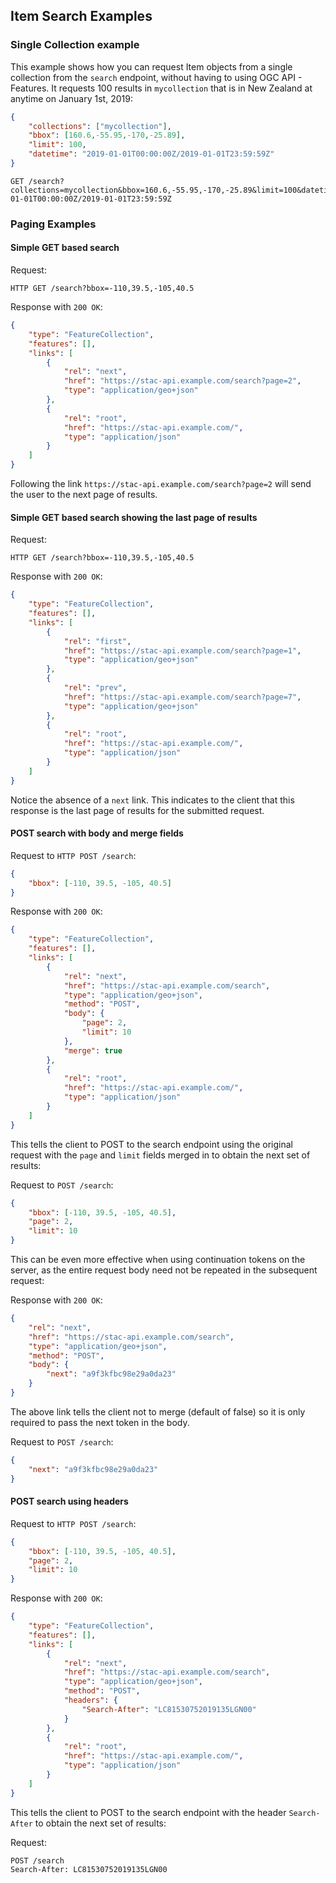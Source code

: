 ## Item Search Examples

### Single Collection example

This example shows how you can request Item objects from a single collection from the `search` endpoint, without having to using
OGC API - Features. It requests 100 results in `mycollection` that is in New Zealand at anytime on January 1st, 2019:

```json
{
    "collections": ["mycollection"],
    "bbox": [160.6,-55.95,-170,-25.89],
    "limit": 100,
    "datetime": "2019-01-01T00:00:00Z/2019-01-01T23:59:59Z"
}
```

```
GET /search?collections=mycollection&bbox=160.6,-55.95,-170,-25.89&limit=100&datetime=2019-01-01T00:00:00Z/2019-01-01T23:59:59Z
```

### Paging Examples

#### Simple GET based search

Request:
```
HTTP GET /search?bbox=-110,39.5,-105,40.5
```

Response with `200 OK`:

```json
{
    "type": "FeatureCollection",
    "features": [],
    "links": [
        {
            "rel": "next",
            "href": "https://stac-api.example.com/search?page=2",
            "type": "application/geo+json"
        },
        {
            "rel": "root",
            "href": "https://stac-api.example.com/",
            "type": "application/json"
        }
    ]
}
```

Following the link `https://stac-api.example.com/search?page=2` will send the user to the next page of results.

#### Simple GET based search showing the last page of results

Request:
```
HTTP GET /search?bbox=-110,39.5,-105,40.5
```

Response with `200 OK`:

```json
{
    "type": "FeatureCollection",
    "features": [],
    "links": [
        {
            "rel": "first",
            "href": "https://stac-api.example.com/search?page=1",
            "type": "application/geo+json"
        },
        {
            "rel": "prev",
            "href": "https://stac-api.example.com/search?page=7",
            "type": "application/geo+json"
        },
        {
            "rel": "root",
            "href": "https://stac-api.example.com/",
            "type": "application/json"
        }
    ]
}
```

Notice the absence of a `next` link. This indicates to the client that this response is the last page of results for the submitted request.

#### POST search with body and merge fields

Request to `HTTP POST /search`:

```json
{
    "bbox": [-110, 39.5, -105, 40.5]
}
```

Response with `200 OK`:

```json
{
    "type": "FeatureCollection",
    "features": [],
    "links": [
        {
            "rel": "next",
            "href": "https://stac-api.example.com/search",
            "type": "application/geo+json",
            "method": "POST",
            "body": {
                "page": 2,
                "limit": 10
            },
            "merge": true
        },
        {
            "rel": "root",
            "href": "https://stac-api.example.com/",
            "type": "application/json"
        }
    ]
}
```

This tells the client to POST to the search endpoint using the original request with the `page` and `limit` fields 
merged in to obtain the next set of results:

Request to `POST /search`:
```json
{
    "bbox": [-110, 39.5, -105, 40.5],
    "page": 2,
    "limit": 10
}
```

This can be even more effective when using continuation tokens on the server, as the entire request body need not be 
repeated in the subsequent request:

Response with `200 OK`:

```json
{
    "rel": "next",
    "href": "https://stac-api.example.com/search",
    "type": "application/geo+json",
    "method": "POST",
    "body": {
        "next": "a9f3kfbc98e29a0da23"
    }
}
```

The above link tells the client not to merge (default of false) so it is only required to pass the next token in the body.

Request to `POST /search`:

```json
{
    "next": "a9f3kfbc98e29a0da23"
}
```

#### POST search using headers

Request to `HTTP POST /search`:

```json
{
    "bbox": [-110, 39.5, -105, 40.5],
    "page": 2,
    "limit": 10
}
```

Response with `200 OK`:

```json
{
    "type": "FeatureCollection",
    "features": [],
    "links": [
        {
            "rel": "next",
            "href": "https://stac-api.example.com/search",
            "type": "application/geo+json",
            "method": "POST",
            "headers": {
                "Search-After": "LC81530752019135LGN00"
            }
        },
        {
            "rel": "root",
            "href": "https://stac-api.example.com/",
            "type": "application/json"
        }
    ]
}
```

This tells the client to POST to the search endpoint with the header `Search-After` to obtain the next set of results:

Request:

```
POST /search
Search-After: LC81530752019135LGN00
```
